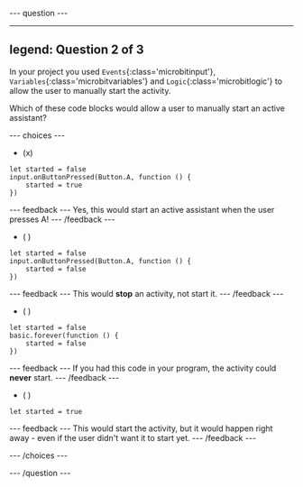 
--- question ---

---
legend: Question 2 of 3
---

In your project you used `Events`{:class='microbitinput'}, `Variables`{:class='microbitvariables'} and `Logic`{:class='microbitlogic'} to allow the user to manually start the activity. 

Which of these code blocks would allow a user to manually start an active assistant?

--- choices ---

- (x) 

```microbit
let started = false
input.onButtonPressed(Button.A, function () {
    started = true
})
```

  --- feedback ---
Yes, this would start an active assistant when the user presses A!
  --- /feedback ---

- ( ) 

```microbit
let started = false
input.onButtonPressed(Button.A, function () {
    started = false
})
```

  --- feedback ---
This would **stop** an activity, not start it.
  --- /feedback ---

- ( ) 

```microbit
let started = false
basic.forever(function () {
    started = false
})
```

  --- feedback ---
If you had this code in your program, the activity could **never** start.
  --- /feedback ---

- ( ) 

```microbit
let started = true
```

  --- feedback ---
This would start the activity, but it would happen right away - even if the user didn't want it to start yet.
  --- /feedback ---

--- /choices ---

--- /question ---
